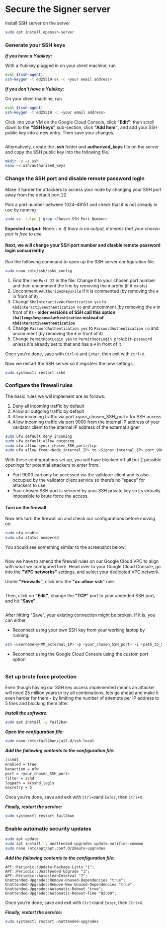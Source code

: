 # Secure the Signer server

Install SSH server on the server

```bash
sudo apt install openssh-server
```

### Generate your SSH keys

_**If you have a Yubikey:**_

With a Yubikey plugged in on your client machine, run

```bash
eval $(ssh-agent)
ssh-keygen -t ed25519-sk -C <your email address>
```

_**If you don't have a Yubikey:**_

On your client machine, run

```bash
eval $(ssh-agent)
ssh-keygen -t ed25519 -C <your email address>
```

Click into your VM on the Google Cloud Console, click **"Edit"**, then scroll down to the **"SSH keys"** sub-section, click **"Add Item"**, and add your SSH public key into a new entry. Then save your changes.

<figure><img src="../../../../.gitbook/assets/image (23).png" alt=""><figcaption></figcaption></figure>

Alternatively, create the **.ssh** folder and **authorized\_keys** file on the server and copy the SSH public key into the following file.

```bash
mkdir -p ~/.ssh
nano ~/.ssh/authorized_keys
```

### Change the SSH port and disable remote password login

Make it harder for attackers to access your node by changing your SSH port away from the default port 22.

Pick a port number between 1024–49151 and check that it is not already in use by running

```bash
sudo ss -tulpn | grep <Chosen_SSH_Port_Number>
```

**Expected output:** None. _i.e. If there is no output, it means that your chosen port is free to use._

#### Next, we will change your SSH port number and disable remote password login concurrently

Run the following command to open up the SSH server configuration file.

```bash
sudo nano /etc/ssh/sshd_config
```

1. Find the line `Port 22` in the file. Change it to your chosen port number and then uncomment the line by removing the `#` prefix (if it exists)
2. Uncomment `#AuthorizedKeysFile` if it is commented (by removing the `#` in front of it)
3. Change `KbdInteractiveAuthentication yes` to `KbdInteractiveAuthentication no` and uncomment (by removing the `#` in front of it) - **older versions of SSH call this option `ChallengeResponseAuthentication` instead of `KbdInteractiveAuthentication`**
4. Change `PasswordAuthentication yes` to `PasswordAuthentication no` and uncomment (by removing the `#` in front of it)
5. Change `PermitRootLogin yes` to `PermitRootLogin prohibit-password` unless it's already set to that and has a `#` in front of it

Once you're done, save with `Ctrl+O` and `Enter`, then exit with `Ctrl+X`.

Now we restart the SSH server so it registers the new settings:

```bash
sudo systemctl restart sshd
```

### Configure the firewall rules

The basic rules we will implement are as follows:

1. Deny all incoming traffic by default
2. Allow all outgoing traffic by default
3. Allow incoming traffic via port \<your\_chosen\_SSH\_port> for SSH access
4. Allow incoming traffic via port 9000 from the internal IP address of your validator client to the internal IP address of the external signer

```bash
sudo ufw default deny incoming
sudo ufw default allow outgoing
sudo ufw allow <your_chosen_SSH_port>/tcp
sudo ufw allow from <Node_internal_IP> to <Signer_internal_IP> port 9000
```

With these configurations set up, you will have blocked off all but 2 possible openings for potential attackers to enter from.&#x20;

* Port 9000 can only be accessed via the validator client and is also occupied by the validator client service so there’s no “space” for attackers to use
* Your chosen SSH port is secured by your SSH private key so its virtually impossible to brute force the access.

#### Turn on the firewall

Now lets turn the firewall on and check our configurations before moving on.

```bash
sudo ufw enable
sudo ufw status numbered
```

You should see something similar to the screenshot below:

<figure><img src="../../../../.gitbook/assets/image (25).png" alt=""><figcaption></figcaption></figure>

Now we have to amend the firewall rules on our Google Cloud VPC to align with what we configured here. Head over to your Google Cloud Console, go into the **"VPC networks"** settings, and select your dedicated VPC network.

Under **"Firewalls",** click into the **"xx-allow-ssh"** rule.

<figure><img src="../../../../.gitbook/assets/Screenshot 2023-08-17 at 5.40.20 PM.png" alt=""><figcaption></figcaption></figure>

Then, click on **"Edit"**, change the **"TCP"** port to your amended SSH port, and hit **"Save"**.

<figure><img src="../../../../.gitbook/assets/Screenshot 2023-08-17 at 5.42.02 PM.png" alt=""><figcaption></figcaption></figure>

After hitting "Save", your existing connection might be broken. If it is, you can either,&#x20;

* Reconnect using your own SSH key from your working laptop by running:

```bash
ssh <username>@<VM_external_IP> -p <your_chosen_SSH_port> -i <path_to_SSH_private_key> -v
```

* Reconnect using the Google Cloud Console using the custom port option

<figure><img src="../../../../.gitbook/assets/image (24).png" alt=""><figcaption></figcaption></figure>

### **Set up brute force protection**

Even though having our SSH key access implemented means an attacker will need 25 million years to try all combinations, lets go ahead and make it even harder for them - by limiting the number of attempts per IP address to 5 tries and blocking them after.

_**Install the software:**_

```bash
sudo apt install -y fail2ban
```

_**Open the configuration file:**_

```bash
sudo nano /etc/fail2ban/jail.d/ssh.local
```

_**Add the following contents to the configuration file:**_

```bash
[sshd]
enabled = true
banaction = ufw
port = <your_chosen_SSH_port>
filter = sshd
logpath = %(sshd_log)s
maxretry = 5
```

Once you're done, save and exit with `Ctrl+O`and `Enter`, then `Ctrl+X`.

_**Finally, restart the service:**_

```bash
sudo systemctl restart fail2ban
```

### Enable automatic security updates

```bash
sudo apt update
sudo apt install -y unattended-upgrades update-notifier-common
sudo nano /etc/apt/apt.conf.d/20auto-upgrades
```

_**Add the following contents to the configuration file:**_

```
APT::Periodic::Update-Package-Lists "1";
APT::Periodic::Unattended-Upgrade "1";
APT::Periodic::AutocleanInterval "7";
Unattended-Upgrade::Remove-Unused-Dependencies "true";
Unattended-Upgrade::Remove-New-Unused-Dependencies "true";
Unattended-Upgrade::Automatic-Reboot "true";
Unattended-Upgrade::Automatic-Reboot-Time "02:00";
```

Once you're done, save and exit with `Ctrl+O`and `Enter`, then `Ctrl+X`.

_**Finally, restart the service:**_

```bash
sudo systemctl restart unattended-upgrades
```
